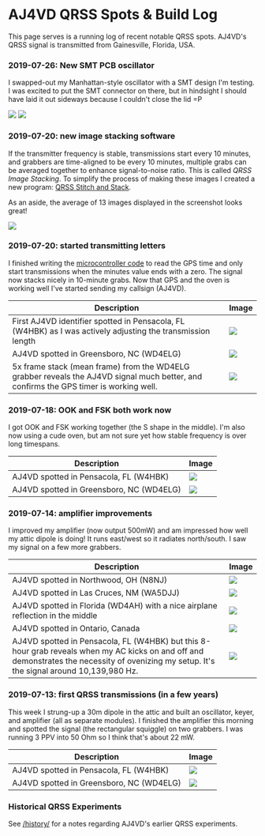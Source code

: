 # AJ4VD QRSS Spots & Build Log

This page serves is a running log of recent notable QRSS spots. AJ4VD's QRSS signal is transmitted from Gainesville, Florida, USA. 

### 2019-07-26: New SMT PCB oscillator

I swapped-out my Manhattan-style oscillator with a SMT design I'm testing. I was excited to put the SMT connector on there, but in hindsight I should have laid it out sideways because I couldn't close the lid =P

![](/builds/oscillator/photos/2019-07-26-b.JPG)
![](/builds/oscillator/photos/2019-07-26-d.JPG)

### 2019-07-20: new image stacking software
If the transmitter frequency is stable, transmissions start every 10 minutes, and grabbers are time-aligned to be every 10 minutes, multiple grabs can be averaged together to enhance signal-to-noise ratio. This is called _QRSS Image Stacking_. To simplify the process of making these images I created a new program: [QRSS Stitch and Stack](https://github.com/swharden/QRSS-Stich-and-Stack).

As an aside, the average of 13 images displayed in the screenshot looks great!

![](/spots/2019-07-20/qrss-stitch-and-stack-screenshot.jpg)

### 2019-07-20: started transmitting letters
I finished writing the [microcontroller code](/builds/keyer/) to read the GPS time and only start transmissions when the minutes value ends with a zero. The signal now stacks nicely in 10-minute grabs. Now that GPS and the oven is working well I've started sending my callsign (AJ4VD).

Description | Image
---|---
First AJ4VD identifier spotted in Pensacola, FL (W4HBK) as I was actively adjusting the transmission length | ![](/spots/2019-07-20/W4HBK-first-callsign.jpg)
AJ4VD spotted in Greensboro, NC (WD4ELG) | ![](/spots/2019-07-20/WD4ELG-first-callsign.jpg)
5x frame stack (mean frame) from the WD4ELG grabber reveals the AJ4VD signal much better, and confirms the GPS timer is working well. | ![](/spots/2019-07-20/WD4ELG-5x-stack.jpg)


### 2019-07-18: OOK and FSK both work now
I got OOK and FSK working together (the S shape in the middle). I'm also now using a cude oven, but am not sure yet how stable frequency is over long timespans.

Description | Image
---|---
AJ4VD spotted in Pensacola, FL (W4HBK) | ![](/spots/2019-07-18/W4HBK-OOK.jpg)
AJ4VD spotted in Greensboro, NC (WD4ELG) | ![](/spots/2019-07-19/WD4ELG-Greensboro-NC-OOK.jpg)

### 2019-07-14: amplifier improvements

I improved my amplifier (now output 500mW) and am impressed how well my attic dipole is doing! It runs east/west so it radiates north/south. I saw my signal on a few more grabbers.

Description | Image
---|---
AJ4VD spotted in Northwood, OH (N8NJ) | ![](/spots/2019-07-14/N8NJ-Northwood-OH-USA.jpg)
AJ4VD spotted in Las Cruces, NM (WA5DJJ) | ![](/spots/2019-07-14/WA5DJJ-LasCruces-NM-USA.jpg)
AJ4VD spotted in Florida (WD4AH) with a nice airplane reflection in the middle | ![](/spots/2019-07-14/WD4AH-FL-USA.jpg)
AJ4VD spotted in Ontario, Canada | ![](/spots/2019-07-14/VA3ROM-Ontario-Canada.jpg)
AJ4VD spotted in Pensacola, FL (W4HBK) but this 8-hour grab reveals when my AC kicks on and off and demonstrates the necessity of ovenizing my setup. It's the signal around 10,139,980 Hz. | ![](/spots/2019-07-14/W4HBK-Pensacola-FL-USA-unstable.jpg)

### 2019-07-13: first QRSS transmissions (in a few years)

This week I strung-up a 30m dipole in the attic and built an oscillator, keyer, and amplifier (all as separate modules). I finished the amplifier this morning and spotted the signal (the rectangular squiggle) on two grabbers. I was running 3 PPV into 50 Ohm so I think that's about 22 mW.

Description | Image
---|---
AJ4VD spotted in Pensacola, FL (W4HBK) | ![](/spots/2019-07-13/W4HBK-Pensacola-FL-USA.jpg)
AJ4VD spotted in Greensboro, NC (WD4ELG) | ![](/spots/2019-07-13/WD4ELG-Greensboro-NC-USA.jpg)

### Historical QRSS Experiments
See [/history/](/history/) for a notes regarding AJ4VD's earlier QRSS experiments.

